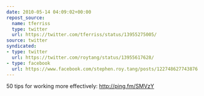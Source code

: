 ```yaml
---
date: 2010-05-14 04:09:02+00:00
repost_source:
  name: tferriss
  type: twitter
  url: https://twitter.com/tferriss/status/13955275005/
source: twitter
syndicated:
- type: twitter
  url: https://twitter.com/roytang/status/13955617628/
- type: facebook
  url: https://www.facebook.com/stephen.roy.tang/posts/122748627743876
---
```


50 tips for working more effectively: http://ping.fm/SMVzY